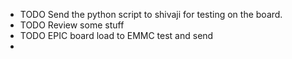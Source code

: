 - TODO Send the python script to shivaji for testing on the board.
- TODO Review some stuff
- TODO EPIC board load to EMMC test and send
-
